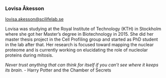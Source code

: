 ### Lovisa Åkesson
lovisa.akesson@scilifelab.se

Lovisa was studying at the Royal Institute of Technology (KTH) in Stockholm where she got her Master’s degree in Biotechnology in 2015. She did her master thesis project in the Cell Profiling group and started as PhD student in the lab after that. Her research is focused toward mapping the nuclear proteome and is currently working on elucidating the role of nucleolar proteins during mitosis.

*Never trust anything that can think for itself if you can’t see where it keeps its brain.* - Harry Potter and the Chamber of Secrets
